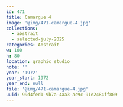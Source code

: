 ```yaml
---
id: 471
title: Camargue 4
image: '@img/471-camargue-4.jpg'
collections:
  - abstrait
  - selected-july-2025
categories: Abstrait
w: 100
h: 80
location: graphic studio
note: ''
year: '1972'
year_start: 1972
year_end: null
file: '@img/471-camargue-4.jpg'
uuid: 99d4fed1-9b7a-4aa3-ac9c-91e2484ff809
---
```


